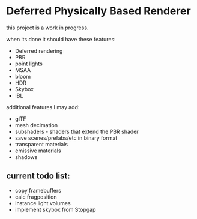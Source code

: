 # Deferred Physically Based Renderer

this project is a work in progress.

when its done it should have these features:
* Deferred rendering
* PBR
* point lights
* MSAA
* bloom
* HDR
* Skybox 
* IBL

additional features I may add:
* glTF
* mesh decimation
* subshaders - shaders that extend the PBR shader
* save scenes/prefabs/etc in binary format
* transparent materials
* emissive materials
* shadows

## current todo list:
* copy framebuffers
* calc fragposition
* instance light volumes
* implement skybox from Stopgap